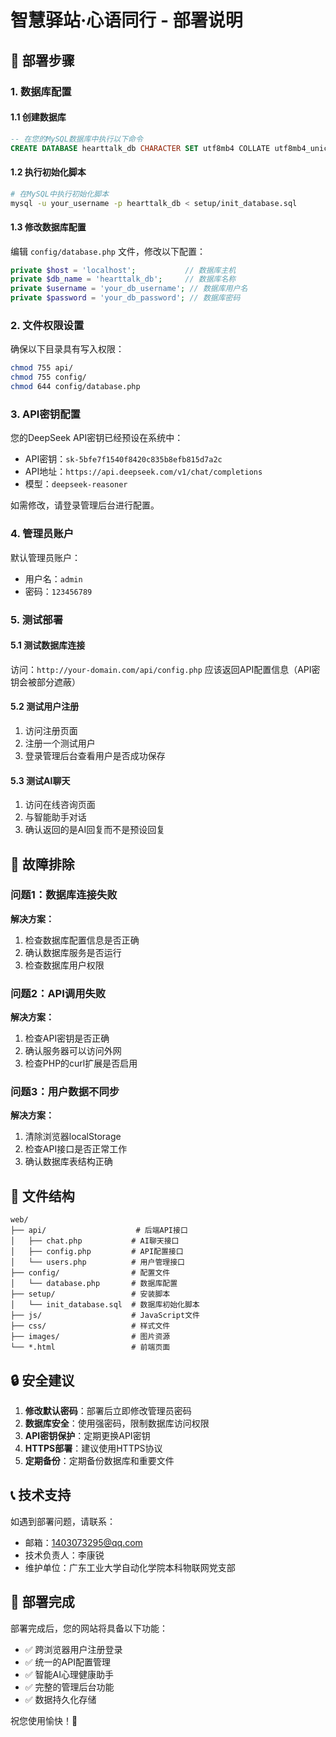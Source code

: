# 智慧驿站·心语同行 - 部署说明

## 🚀 部署步骤

### 1. 数据库配置

#### 1.1 创建数据库
```sql
-- 在您的MySQL数据库中执行以下命令
CREATE DATABASE hearttalk_db CHARACTER SET utf8mb4 COLLATE utf8mb4_unicode_ci;
```

#### 1.2 执行初始化脚本
```bash
# 在MySQL中执行初始化脚本
mysql -u your_username -p hearttalk_db < setup/init_database.sql
```

#### 1.3 修改数据库配置
编辑 `config/database.php` 文件，修改以下配置：

```php
private $host = 'localhost';           // 数据库主机
private $db_name = 'hearttalk_db';     // 数据库名称
private $username = 'your_db_username'; // 数据库用户名
private $password = 'your_db_password'; // 数据库密码
```

### 2. 文件权限设置

确保以下目录具有写入权限：
```bash
chmod 755 api/
chmod 755 config/
chmod 644 config/database.php
```

### 3. API密钥配置

您的DeepSeek API密钥已经预设在系统中：
- API密钥：`sk-5bfe7f1540f8420c835b8efb815d7a2c`
- API地址：`https://api.deepseek.com/v1/chat/completions`
- 模型：`deepseek-reasoner`

如需修改，请登录管理后台进行配置。

### 4. 管理员账户

默认管理员账户：
- 用户名：`admin`
- 密码：`123456789`

### 5. 测试部署

#### 5.1 测试数据库连接
访问：`http://your-domain.com/api/config.php`
应该返回API配置信息（API密钥会被部分遮蔽）

#### 5.2 测试用户注册
1. 访问注册页面
2. 注册一个测试用户
3. 登录管理后台查看用户是否成功保存

#### 5.3 测试AI聊天
1. 访问在线咨询页面
2. 与智能助手对话
3. 确认返回的是AI回复而不是预设回复

## 🔧 故障排除

### 问题1：数据库连接失败
**解决方案：**
1. 检查数据库配置信息是否正确
2. 确认数据库服务是否运行
3. 检查数据库用户权限

### 问题2：API调用失败
**解决方案：**
1. 检查API密钥是否正确
2. 确认服务器可以访问外网
3. 检查PHP的curl扩展是否启用

### 问题3：用户数据不同步
**解决方案：**
1. 清除浏览器localStorage
2. 检查API接口是否正常工作
3. 确认数据库表结构正确

## 📁 文件结构

```
web/
├── api/                    # 后端API接口
│   ├── chat.php           # AI聊天接口
│   ├── config.php         # API配置接口
│   └── users.php          # 用户管理接口
├── config/                # 配置文件
│   └── database.php       # 数据库配置
├── setup/                 # 安装脚本
│   └── init_database.sql  # 数据库初始化脚本
├── js/                    # JavaScript文件
├── css/                   # 样式文件
├── images/                # 图片资源
└── *.html                 # 前端页面
```

## 🔒 安全建议

1. **修改默认密码**：部署后立即修改管理员密码
2. **数据库安全**：使用强密码，限制数据库访问权限
3. **API密钥保护**：定期更换API密钥
4. **HTTPS部署**：建议使用HTTPS协议
5. **定期备份**：定期备份数据库和重要文件

## 📞 技术支持

如遇到部署问题，请联系：
- 邮箱：1403073295@qq.com
- 技术负责人：李康锐
- 维护单位：广东工业大学自动化学院本科物联网党支部

## 🎉 部署完成

部署完成后，您的网站将具备以下功能：
- ✅ 跨浏览器用户注册登录
- ✅ 统一的API配置管理
- ✅ 智能AI心理健康助手
- ✅ 完整的管理后台功能
- ✅ 数据持久化存储

祝您使用愉快！🎊
